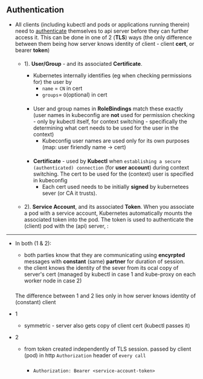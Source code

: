 ## Authentication
- All clients (including kubectl and pods or applications running therein) need to [authenticate](../../../../../../network/web/security/authentication.md) themselves to api server before they can further access it. This can be done in one of 2 (**TLS**) ways (the only difference between them being how server knows identity of client - client **cert**, or bearer **token**)




    ####
    - 1). **User/Group** - and its associated **Certificate**.
        - Kubernetes internally identifies (eg when checking permissions for) the user by
            - `name` = `CN` in cert
            - `groups`=  `O`(optional) in cert 

        ####
        - User and group names in **RoleBindings** match these exactly (user names in kubeconfig are **not** used for permission checking - only by kubectl itself, for context switching - specifically  the determining what cert needs to be used for the user in the context)
            - Kubeconfig user names are used only for its own purposes (map: user firiendly name -> cert)

    
       ####
        -  **Certificate**   -  used by **Kubectl**  when `establishing a secure (authenticated) connection` (for **user account**) during context switching. The cert to be used for the (context) user is specified in kubeconfig
            - Each cert used needs to be initially **signed** by kubernetees sever (or CA it trusts). 


    ####
    - 2). **Service Account**, and its associated **Token**.
    When you associate a pod with a service account, Kubernetes automatically mounts the associated token into the pod. The token is used to authenticate the (client) pod with the (api) server, :
    




---
- In both (1 & 2):
    - both parties know that they are communicating using **encyrpted** messages with **constant** (same) **partner** for duration of session.
    - the client knows the identity of the sever from its ocal copy of server's cert (managed by kubectl in case 1 and  kube-proxy on each worker node in case 2)

    ###
    The difference between 1 and 2 lies only in how server knows identity of (constant) client

- 1 
    - symmetric - server also gets copy of client cert (kubectl passes it)

- 2 
    - from token created independently of TLS session. passed by client (pod) in http `Authorization` header of `every call`
        #####
        - `Authorization: Bearer <service-account-token>`




